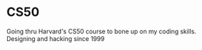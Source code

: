 # CS50
Going thru Harvard's CS50 course to bone up on my coding skills.
Designing and hacking since 1999
